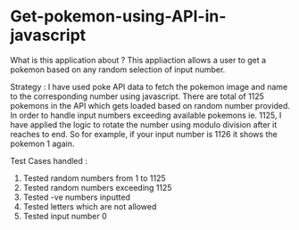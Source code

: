 # Get-pokemon-using-API-in-javascript
What is this application about ? 
This appliaction allows a user to get a pokemon based on any random selection of input number. 

Strategy : 
I have used poke API data to fetch the pokemon image and name to the corresponding number using javascript. There are total of 1125 pokemons in the API which gets loaded based on random number provided.  
In order to handle input numbers exceeding available pokemons ie. 1125,  I have applied the logic to rotate the number using modulo division after it reaches to end. So for example, if your input number is 1126 it shows the pokemon 1 again. 

Test Cases handled :
1. Tested random numbers from 1 to 1125 
2. Tested random numbers exceeding 1125
3. Tested -ve numbers inputted
4. Tested letters which are not allowed
5. Tested input number 0 
